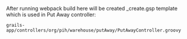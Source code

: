 After running webpack build here will be created _create.gsp template which is used in Put Away controller:

` grails-app/controllers/org/pih/warehouse/putAway/PutAwayController.groovy `
